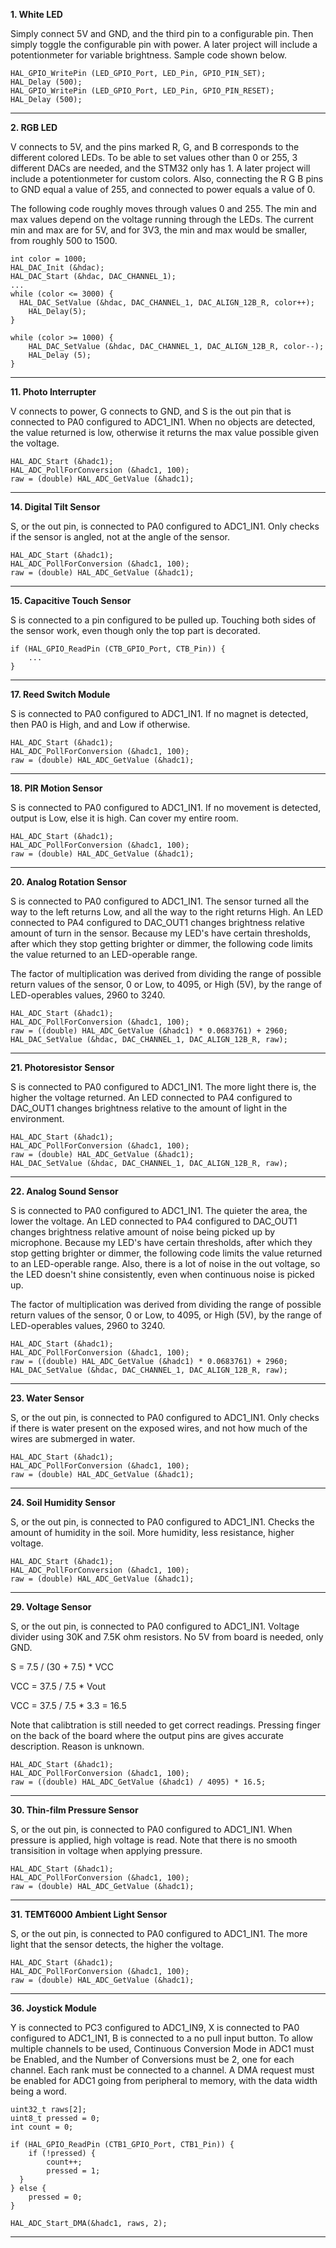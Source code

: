 **1. White LED**
   
Simply connect 5V and GND, and the third pin to a configurable pin. Then simply toggle the configurable pin with power. A later project will include a potentionmeter for variable brightness. Sample code shown below.

```
HAL_GPIO_WritePin (LED_GPIO_Port, LED_Pin, GPIO_PIN_SET); 
HAL_Delay (500); 
HAL_GPIO_WritePin (LED_GPIO_Port, LED_Pin, GPIO_PIN_RESET); 
HAL_Delay (500);
```
---
**2. RGB LED**

V connects to 5V, and the pins marked R, G, and B corresponds to the different colored LEDs. To be able to set values other than 0 or 255, 3 different DACs are needed, and the STM32 only has 1. A later project will include a potentionmeter for custom colors. Also, connecting the R G B pins to GND equal a value of 255, and connected to power equals a value of 0. 

The following code roughly moves through values 0 and 255. The min and max values depend on the voltage running through the LEDs. The current min and max are for 5V, and for 3V3, the min and max would be smaller, from roughly 500 to 1500.   

```
int color = 1000;
HAL_DAC_Init (&hdac);
HAL_DAC_Start (&hdac, DAC_CHANNEL_1);
...
while (color <= 3000) {
  HAL_DAC_SetValue (&hdac, DAC_CHANNEL_1, DAC_ALIGN_12B_R, color++);
	HAL_Delay(5);
}

while (color >= 1000) {
	HAL_DAC_SetValue (&hdac, DAC_CHANNEL_1, DAC_ALIGN_12B_R, color--);
	HAL_Delay (5);
}
```
---
**11. Photo Interrupter**

V connects to power, G connects to GND, and S is the out pin that is connected to PA0 configured to ADC1_IN1. When no objects are detected, the value returned is low, otherwise it returns the max value possible given the voltage.

```
HAL_ADC_Start (&hadc1);
HAL_ADC_PollForConversion (&hadc1, 100);
raw = (double) HAL_ADC_GetValue (&hadc1);
```
---
**14. Digital Tilt Sensor**

S, or the out pin, is connected to PA0 configured to ADC1_IN1. Only checks if the sensor is angled, not at the angle of the sensor. 

```
HAL_ADC_Start (&hadc1);
HAL_ADC_PollForConversion (&hadc1, 100);
raw = (double) HAL_ADC_GetValue (&hadc1);
```
---
**15. Capacitive Touch Sensor**

S is connected to a pin configured to be pulled up. Touching both sides of the sensor work, even though only the top part is decorated.

```
if (HAL_GPIO_ReadPin (CTB_GPIO_Port, CTB_Pin)) {
	...
}
```
---
**17. Reed Switch Module**

S is connected to PA0 configured to ADC1_IN1. If no magnet is detected, then PA0 is High, and and Low if otherwise.

```
HAL_ADC_Start (&hadc1);
HAL_ADC_PollForConversion (&hadc1, 100);
raw = (double) HAL_ADC_GetValue (&hadc1);
```
---
**18. PIR Motion Sensor**

S is connected to PA0 configured to ADC1_IN1. If no movement is detected, output is Low, else it is high. Can cover my entire room. 

```
HAL_ADC_Start (&hadc1);
HAL_ADC_PollForConversion (&hadc1, 100);
raw = (double) HAL_ADC_GetValue (&hadc1);
```
---
**20. Analog Rotation Sensor**

S is connected to PA0 configured to ADC1_IN1. The sensor turned all the way to the left returns Low, and all the way to the right returns High. An LED connected to PA4 configured to DAC_OUT1 changes brightness relative amount of turn in the sensor. Because my LED's have certain thresholds, after which they stop getting brighter or dimmer, the following code limits the value returned to an LED-operable range.

The factor of multiplication was derived from dividing the range of possible return values of the sensor, 0 or Low, to 4095, or High (5V), by the range of LED-operables values, 2960 to 3240.

```
HAL_ADC_Start (&hadc1);
HAL_ADC_PollForConversion (&hadc1, 100);
raw = ((double) HAL_ADC_GetValue (&hadc1) * 0.0683761) + 2960;
HAL_DAC_SetValue (&hdac, DAC_CHANNEL_1, DAC_ALIGN_12B_R, raw);
```
---
**21. Photoresistor Sensor**

S is connected to PA0 configured to ADC1_IN1. The more light there is, the higher the voltage returned. An LED connected to PA4 configured to DAC_OUT1 changes brightness relative to the amount of light in the environment.

```
HAL_ADC_Start (&hadc1);
HAL_ADC_PollForConversion (&hadc1, 100);
raw = (double) HAL_ADC_GetValue (&hadc1);
HAL_DAC_SetValue (&hdac, DAC_CHANNEL_1, DAC_ALIGN_12B_R, raw);
```
---
**22. Analog Sound Sensor**

S is connected to PA0 configured to ADC1_IN1. The quieter the area, the lower the voltage. An LED connected to PA4 configured to DAC_OUT1 changes brightness relative amount of noise being picked up by microphone. Because my LED's have certain thresholds, after which they stop getting brighter or dimmer, the following code limits the value returned to an LED-operable range. Also, there is a lot of noise in the out voltage, so the LED doesn't shine consistently, even when continuous noise is picked up.

The factor of multiplication was derived from dividing the range of possible return values of the sensor, 0 or Low, to 4095, or High (5V), by the range of LED-operables values, 2960 to 3240.

```
HAL_ADC_Start (&hadc1);
HAL_ADC_PollForConversion (&hadc1, 100);
raw = ((double) HAL_ADC_GetValue (&hadc1) * 0.0683761) + 2960;
HAL_DAC_SetValue (&hdac, DAC_CHANNEL_1, DAC_ALIGN_12B_R, raw);
```
---
**23. Water Sensor**

S, or the out pin, is connected to PA0 configured to ADC1_IN1. Only checks if there is water present on the exposed wires, and not how much of the wires are submerged in water. 

```
HAL_ADC_Start (&hadc1);
HAL_ADC_PollForConversion (&hadc1, 100);
raw = (double) HAL_ADC_GetValue (&hadc1);
```
---
**24. Soil Humidity Sensor**

S, or the out pin, is connected to PA0 configured to ADC1_IN1. Checks the amount of humidity in the soil. More humidity, less resistance, higher voltage. 

```
HAL_ADC_Start (&hadc1);
HAL_ADC_PollForConversion (&hadc1, 100);
raw = (double) HAL_ADC_GetValue (&hadc1);
```
---
**29. Voltage Sensor**

S, or the out pin, is connected to PA0 configured to ADC1_IN1. Voltage divider using 30K and 7.5K ohm resistors. No 5V from board is needed, only GND.

S = 7.5 / (30 + 7.5) * VCC

VCC = 37.5 / 7.5 * Vout

VCC = 37.5 / 7.5 * 3.3 = 16.5

Note that calibtration is still needed to get correct readings. Pressing finger on the back of the board where the output pins are gives accurate description. Reason is unknown.

```
HAL_ADC_Start (&hadc1);
HAL_ADC_PollForConversion (&hadc1, 100);
raw = ((double) HAL_ADC_GetValue (&hadc1) / 4095) * 16.5;
```
---
**30. Thin-film Pressure Sensor**

S, or the out pin, is connected to PA0 configured to ADC1_IN1. When pressure is applied, high voltage is read. Note that there is no smooth transisition in voltage when applying pressure.

```
HAL_ADC_Start (&hadc1);
HAL_ADC_PollForConversion (&hadc1, 100);
raw = (double) HAL_ADC_GetValue (&hadc1);
```
---
**31. TEMT6000 Ambient Light Sensor**

S, or the out pin, is connected to PA0 configured to ADC1_IN1. The more light that the sensor detects, the higher the voltage.

```
HAL_ADC_Start (&hadc1);
HAL_ADC_PollForConversion (&hadc1, 100);
raw = (double) HAL_ADC_GetValue (&hadc1);
```
---
**36. Joystick Module**

Y is connected to PC3 configured to ADC1_IN9, X is connected to PA0 configured to ADC1_IN1, B is connected to a no pull input button. To allow multiple channels to be used, Continuous Conversion Mode in ADC1 must be Enabled, and the Number of Conversions must be 2, one for each channel. Each rank must be connected to a channel. A DMA request must be enabled for ADC1 going from peripheral to memory, with the data width being a word.

```
uint32_t raws[2];
uint8_t pressed = 0;
int count = 0;

if (HAL_GPIO_ReadPin (CTB1_GPIO_Port, CTB1_Pin)) {
	if (!pressed) {
		count++;
	  	pressed = 1;
  }
} else {
	pressed = 0;
}

HAL_ADC_Start_DMA(&hadc1, raws, 2);
```
---
